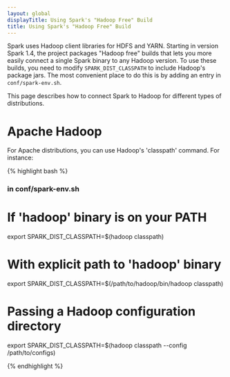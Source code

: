 ```yaml
---
layout: global
displayTitle: Using Spark's "Hadoop Free" Build
title: Using Spark's "Hadoop Free" Build
---
```


Spark uses Hadoop client libraries for HDFS and YARN. Starting in version Spark 1.4, the project packages "Hadoop free" builds that lets you more easily connect a single Spark binary to any Hadoop version. To use these builds, you need to modify `SPARK_DIST_CLASSPATH` to include Hadoop's package jars. The most convenient place to do this is by adding an entry in `conf/spark-env.sh`.

This page describes how to connect Spark to Hadoop for different types of distributions.

# Apache Hadoop
For Apache distributions, you can use Hadoop's 'classpath' command. For instance:

{% highlight bash %}
### in conf/spark-env.sh ###

# If 'hadoop' binary is on your PATH
export SPARK_DIST_CLASSPATH=$(hadoop classpath)

# With explicit path to 'hadoop' binary
export SPARK_DIST_CLASSPATH=$(/path/to/hadoop/bin/hadoop classpath)

# Passing a Hadoop configuration directory
export SPARK_DIST_CLASSPATH=$(hadoop classpath --config /path/to/configs)

{% endhighlight %}
